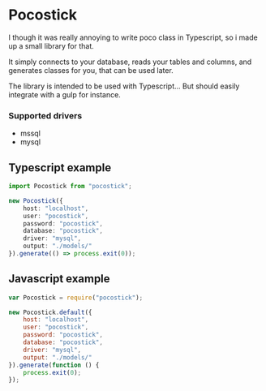 # Pocostick

I though it was really annoying to write poco class in Typescript, so i made up a small library for that.

It simply connects to your database, reads your tables and columns, and generates classes for you, that can be used later.

The library is intended to be used with Typescript... But should easily integrate with a gulp for instance.

### Supported drivers
- mssql
- mysql

## Typescript example

```typescript
import Pocostick from "pocostick";

new Pocostick({
    host: "localhost",
    user: "pocostick",
    password: "pocostick",
    database: "pocostick",
    driver: "mysql",
    output: "./models/"
}).generate(() => process.exit(0));
```

## Javascript example

```javascript
var Pocostick = require("pocostick");

new Pocostick.default({
    host: "localhost",
    user: "pocostick",
    password: "pocostick",
    database: "pocostick",
    driver: "mysql",
    output: "./models/"
}).generate(function () {
    process.exit(0);
});
```